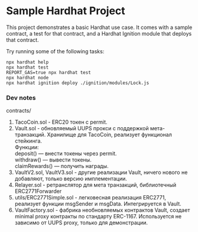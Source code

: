 # Sample Hardhat Project

This project demonstrates a basic Hardhat use case. It comes with a sample contract, a test for that contract, and a Hardhat Ignition module that deploys that contract.

Try running some of the following tasks:

```shell
npx hardhat help
npx hardhat test
REPORT_GAS=true npx hardhat test
npx hardhat node
npx hardhat ignition deploy ./ignition/modules/Lock.js
```
### Dev notes
contracts/
1. TacoCoin.sol - ERC20 токен с permit.
2. Vault.sol - обновляемый UUPS прокси с поддержкой мета-транзакций. 
Хранилище для TacoCoin, реализует функционал стейкинга. \
Функции: \
deposit() — внести токены через permit. \
withdraw() — вывести токены. \
claimRewards() — получить награды.
3. VaultV2.sol, VaultV3.sol - другие реализации Vault, ничего нового не добавляют, только версию имплементации.
4. Relayer.sol - ретранслятор для мета транзакций, библиотечный ERC2771Forwarder
5. utils/ERC2771Simple.sol - легковесная реализация ERC2771, реализует функции msgSender и msgData.
Интегрируется в Vault.
6. VaultFactory.sol - фабрика необновляемых контрактов Vault, создает minimal proxy контракты по стандарту ERC-1167.
Используется не зависимо от UUPS proxy, только для демонстрации.